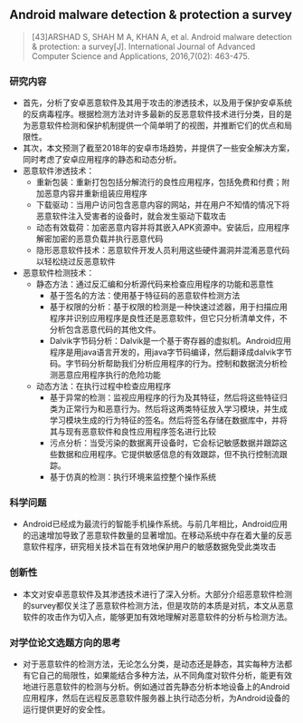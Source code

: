 ## Android malware detection & protection a survey

> [43]ARSHAD S, SHAH M A, KHAN A, et al. Android malware detection & protection: a survey[J]. International Journal of Advanced Computer Science and Applications, 2016,7(02): 463-475.

### 研究内容

- 首先，分析了安卓恶意软件及其用于攻击的渗透技术，以及用于保护安卓系统的反病毒程序。根据检测方法对许多最新的反恶意软件技术进行分类，目的是为恶意软件检测和保护机制提供一个简单明了的视图，并推断它们的优点和局限性。
- 其次，本文预测了截至2018年的安卓市场趋势，并提供了一些安全解决方案，同时考虑了安卓应用程序的静态和动态分析。
- 恶意软件渗透技术：
  - 重新包装：重新打包包括分解流行的良性应用程序，包括免费和付费；附加恶意内容并重新组装应用程序
  - 下载驱动：当用户访问包含恶意内容的网站，并在用户不知情的情况下将恶意软件注入受害者的设备时，就会发生驱动下载攻击
  - 动态有效载荷：加密恶意内容并将其嵌入APK资源中。安装后，应用程序解密加密的恶意负载并执行恶意代码
  - 隐形恶意软件技术：恶意软件开发人员利用这些硬件漏洞并混淆恶意代码以轻松绕过反恶意软件
- 恶意软件检测技术：
  - 静态方法：通过反汇编和分析源代码来检查应用程序的功能和恶意性
    - 基于签名的方法：使用基于特征码的恶意软件检测方法
    - 基于权限的分析：基于权限的检测是一种快速过滤器，用于扫描应用程序并识别应用程序是良性还是恶意软件，但它只分析清单文件，不分析包含恶意代码的其他文件。
    - Dalvik字节码分析：Dalvik是一个基于寄存器的虚拟机。Android应用程序是用java语言开发的，用java字节码编译，然后翻译成dalvik字节码。字节码分析帮助我们分析应用程序的行为。控制和数据流分析检测恶意应用程序执行的危险功能
  - 动态方法：在执行过程中检查应用程序
    -  基于异常的检测：监视应用程序的行为及其特征，然后将这些特征归类为正常行为和恶意行为。然后将这两类特征放入学习模块，并生成学习模块生成的行为特征的签名。然后将签名存储在数据库中，并将其与现有恶意软件和良性应用程序签名进行比较
    -  污点分析：当受污染的数据离开设备时，它会标记敏感数据并跟踪这些数据和应用程序。它提供敏感信息的有效跟踪，但不执行控制流跟踪。
    -  基于仿真的检测：执行环境来监控整个操作系统

### 科学问题

- Android已经成为最流行的智能手机操作系统。与前几年相比，Android应用的迅速增加导致了恶意软件数量的显著增加。在移动系统中存在着大量的反恶意软件程序，研究相关技术旨在有效地保护用户的敏感数据免受此类攻击

### 创新性

- 本文对安卓恶意软件及其渗透技术进行了深入分析。大部分介绍恶意软件检测的survey都仅关注了恶意软件检测方法，但是攻防的本质是对抗，本文从恶意软件的攻击作为切入点，能够更加有效地理解对恶意软件的分析与检测方法。

### 对学位论文选题方向的思考

- 对于恶意软件的检测方法，无论怎么分类，是动态还是静态，其实每种方法都有它自己的局限性，如果能结合多种方法，从不同角度对软件分析，能更有效地进行恶意软件的检测与分析。例如通过首先静态分析本地设备上的Android应用程序，然后在远程反恶意软件服务器上执行动态分析，为Android设备的运行提供更好的安全性。
